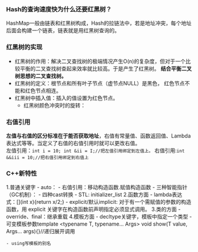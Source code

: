 ### Hash的查询速度快为什么还要红黑树？
HashMap一般由链表和红黑树构成，Hash的拉链法中，若是地址冲突，每个地址后面会构建一个链表，链表就是用红黑树查询的。
### 红黑树的实现
- 红黑树的作用：解决二叉查找树的极端情况产生O(n)的复杂度，但对于一个比较平衡的二叉查找树查起来效率就比较高。于是产生了红黑树。 **结合平衡二叉树思想的二叉查找树。**
- 红黑树的定义：根节点和所有叶子节点（虚节点NULL）是黑色， 红色节点不能和红色节点相连。
- 红黑树中插入值：插入的值设置为红色节点。
	- 红黑树颜色冲突时的旋转：

### 右值引用
**左值与右值的区分标准在于能否获取地址**，右值有常量值、函数返回值、Lambda表达式等等。当定义了右值的右值引用时就可以更改右值。<br>
左值引用：```int i = 10; int &ii = I;//把左值引用绑定到左值上。``` 
右值引用:```int &&iii = 10;//把右值引用绑定到右值上```

### C++新特性
1.普通关键字
	- auto：
    - 右值引用：移动构造函数.赋值构造函数
    - 三种智能指针（GC机制）：
    - 四种cast转换
    - STL: initializer_list 
2.函数方面
	- lambda表达式：[](int x){return x/2;}
	- explicit/默认implicit: 对于有一个需赋值的参数的构造函数，用 explicit 关键字在构造函数前声明指定必须显式调用。
3.类的方面
	- override、final：继承重载
4.模板方面
	- decltype关键字，模板中指定一个类型
    - 可变模板参数template <typename T, typename... Args> 
    			 void show(T value, Args... args){}//递归展开调用
                 
    - using写模板的别名

    
    
